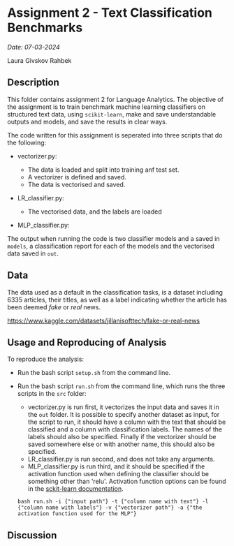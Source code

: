 # Assignment 2 - Text Classification Benchmarks

*Date: 07-03-2024*

Laura Givskov Rahbek 

## Description 

This folder contains assignment 2 for Language Analytics. The objective of the assignment is to train benchmark machine learning classifiers on structured text data, using ```scikit-learn```, make and save understandable outputs and models, and save the results in clear ways. 

The code written for this assignment is seperated into three scripts that do the following: 
- vectorizer.py: 
    - The data is loaded and split into training anf test set. 
    - A vectorizer is defined and saved.
    - The data is vectorised and saved.
- LR_classifier.py: 
    - The vectorised data, and the labels are loaded 

- MLP_classifier.py: 

The output when running the code is two classifier models and a saved in ```models```, a classification report for each of the models and the vectorised data saved in ```out```.

## Data

The data used as a default in the classification tasks, is a dataset including 6335 articles, their titles, as well as a label indicating whether the article has been deemed *fake* or *real* news. 

https://www.kaggle.com/datasets/jillanisofttech/fake-or-real-news 

## Usage and Reproducing of Analysis 

To reproduce the analysis: 
- Run the bash script ```setup.sh``` from the command line.
- Run the bash script ```run.sh``` from the command line, which runs the three scripts in the ```src``` folder: 
    - vectorizer.py is run first, it vectorizes the input data and saves it in the ```out``` folder. It is possible to specify another dataset as input, for the script to run, it should have a column with the text that should be classified and a column with classification labels. The names of the labels should also be specified. Finally if the vectorizer should be saved somewhere else or with another name, this should also be specified.
    - LR_classifier.py is run second, and does not take any arguments. 
    - MLP_classifier.py is run third, and it should be specified if the activation function used when defining the classifier should be something other than 'relu'. Activation function options can be found in the [sckit-learn documentation](https://scikit-learn.org/stable/modules/generated/sklearn.neural_network.MLPClassifier.html).

    ```
    bash run.sh -i {"input path"} -t {"column name with text"} -l {"column name with labels"} -v {"vectorizer path"} -a {"the activation function used for the MLP"}
    ```

## Discussion 